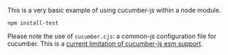 This is a very basic example of using cucumber-js within a node module.

    npm install-test

Please note the use of `cucumber.cjs`: a common-js configuration file for cucumber.
This is a [current limitation of cucumber-js esm support](https://github.com/cucumber/cucumber-js/blob/main/docs/esm.md).
